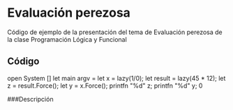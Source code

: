 # Evaluación perezosa
Código de ejemplo de la presentación del tema de Evaluación perezosa de la clase Programación Lógica y Funcional

## Código 

  open System
  [<EntryPoint>]
  let main argv =
    let x = lazy(1/0);
    let result = lazy(45 * 12);
    let z = result.Force();
    let y = x.Force();
    printfn "%d" z;
    printfn "%d" y;
    0

###Descripción 
